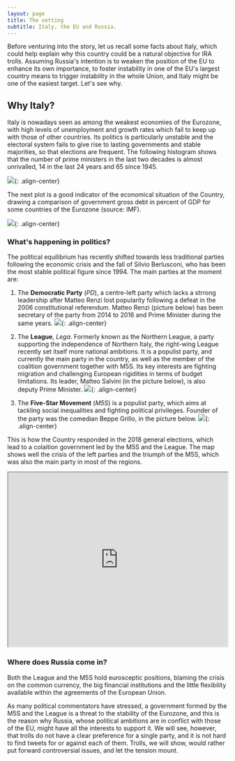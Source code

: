 ```yaml
---
layout: page
title: The setting
subtitle: Italy, the EU and Russia.
---
```

Before venturing into the story, let us recall some facts about Italy, which could help explain why this country could be a natural objective for IRA trolls. Assuming Russia's intention is to weaken the position of the EU to enhance its own importance, to foster instability in one of the EU's largest country means to trigger instability in the whole Union, and Italy might be one of the easiest target. Let's see why.

## Why Italy?

Italy is nowadays seen as among the weakest economies of the Eurozone, with high levels of unemployment and growth rates which fail to keep up with those of other countries. Its politics is particularly unstable and the electoral system fails to give rise to lasting governments and stable majorities, so that elections are frequent. The following histogram shows that the number of prime ministers in the last two decades is almost unrivalled, 14 in the last 24 years and 65 since 1945.

![](../img/govts.png){: .align-center}

The next plot is a good indicator of the economical situation of the Country, drawing a comparison of government gross debt in percent of GDP for some countries of the Eurozone (source: IMF).

![](../img/debt.png){: .align-center}


### What's happening in politics?

The political equilibrium has recently shifted towards less traditional parties following the economic crisis and the fall of Silvio Berlusconi, who has been the most stable political figure since 1994. The main parties at the moment are:

1. The **Democratic Party** (*PD*), a centre-left party which lacks a strrong leadership after Matteo Renzi lost popularity following a defeat in the 2006 constitutional referendum. Matteo Renzi (picture below) has been secretary of the party from 2014 to 2016 and Prime Minister during the same years.  ![](../img/renzi.png){: .align-center}

2. The **League**, *Lega*. Formerly known as the Northern League, a party supporting the independence of Northern Italy, the right-wing League recently set itself more national ambitions. It is a populist party, and currently the main party in the country, as well as the member of the coalition government together with M5S. Its key interests are fighting migration and challenging European rigidities in terms of budget limitations. Its leader, Matteo Salvini (in the picture below), is also deputy Prime Minister. ![](../img/salvini.png){: .align-center}

3. The **Five-Star Movement** (*M5S*) is a populist party, which aims at tackling social inequalities and fighting political privileges. Founder of the party was the comedian Beppe Grillo, in the picture below. ![](../img/grillo.png){: .align-center}

This is how the Country responded in the 2018 general elections, which lead to a colaition government led by the M5S and the League. The map shows well the crisis of the left parties and the triumph of the M5S, which was also the main party in most of the regions.

<iframe src="https://paolocolusso.github.io/elections.html" width="100%" height="400px"></iframe>

### Where does Russia come in?
Both the League and the M5S hold eurosceptic positions, blaming the crisis on the common currency, the big financial institutions and the little flexibility available within the agreements of the European Union.

As many political commentators have stressed, a government formed by the M5S and the League is a threat to the stability of the Eurozone, and this is the reason why Russia, whose political ambitions are in conflict with those of the EU, might have all the interests to support it. We will see, however, that trolls do not have a clear preference for a single party, and it is not hard to find tweets for or against each of them. Trolls, we will show, would rather put forward controversial issues, and let the tension mount.
